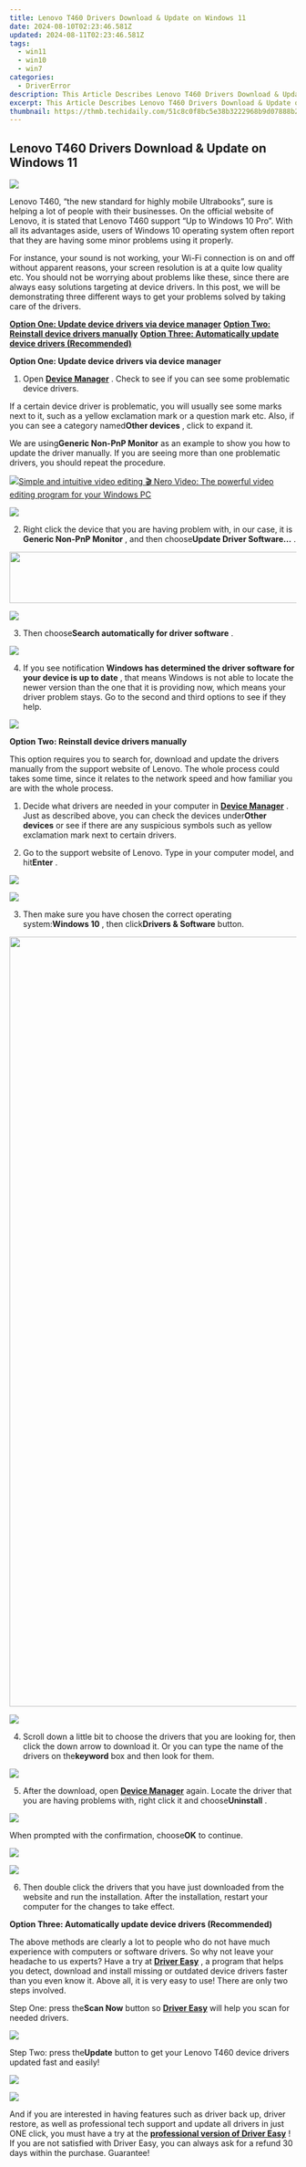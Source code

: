```yaml
---
title: Lenovo T460 Drivers Download & Update on Windows 11
date: 2024-08-10T02:23:46.581Z
updated: 2024-08-11T02:23:46.581Z
tags:
  - win11
  - win10
  - win7
categories:
  - DriverError
description: This Article Describes Lenovo T460 Drivers Download & Update on Windows 11
excerpt: This Article Describes Lenovo T460 Drivers Download & Update on Windows 11
thumbnail: https://thmb.techidaily.com/51c8c0f8bc5e38b3222968b9d07888b2af3d71ae1414dd0e4e4eff08dd69bb83.jpg
---
```


## Lenovo T460 Drivers Download & Update on Windows 11

![](https://images.drivereasy.com/wp-content/uploads/2016/11/lenovo-t460.jpg)
  
 Lenovo T460, “the new standard for highly mobile Ultrabooks”, sure is helping a lot of people with their businesses. On the official website of Lenovo, it is stated that Lenovo T460 support “Up to Windows 10 Pro”. With all its advantages aside, users of Windows 10 operating system often report that they are having some minor problems using it properly.
  
 For instance, your sound is not working, your Wi-Fi connection is on and off without apparent reasons, your screen resolution is at a quite low quality etc. You should not be worrying about problems like these, since there are always easy solutions targeting at device drivers. In this post, we will be demonstrating three different ways to get your problems solved by taking care of the drivers.
  
[**Option One: Update device drivers via device manager**](https://malaysia-healthcare-travel-council.pxf.io/752oeg)
[**Option Two: Reinstall device drivers manually**](https://parisrhonecom.sjv.io/zqobqr)
[**Option Three: Automatically update device drivers (Recommended)**](#3)
  
 **Option One: Update device drivers via device manager**
  
 1) Open [**Device Manager**](https://tools.techidaily.com/drivereasy/download/) . Check to see if you can see some problematic device drivers.  
  
 If a certain device driver is problematic, you will usually see some marks next to it, such as a yellow exclamation mark or a question mark etc. Also,  if you can see a category named**Other devices** , click to expand it.  
  
 We are using**Generic Non-PnP Monitor** as an example to show you how to update the driver manually. If you are seeing more than one problematic drivers, you should repeat the procedure.
  
<!-- affiliate ads begin -->
<a href="https://store.nero.com/order/checkout.php?PRODS=42296685&QTY=1&AFFILIATE=108875&CART=1"><img src="http://cdnwww.nero.com/nero-com-wAssets/img/banners/2022/video-pp/ScreenshotSlider/Nero-Video-Advanced-editing.JPG" border="0">Simple and intuitive video editing
🎬 Nero Video:
The powerful video editing program for your Windows PC</a>
<!-- affiliate ads end -->
![](https://images.drivereasy.com/wp-content/uploads/2016/11/generic-non-pnp-monitor-othere-devices.jpg)

 2) Right click the device that you are having problem with, in our case, it is **Generic Non-PnP Monitor** , and then choose**Update Driver Software…** .
  
<!-- affiliate ads begin -->
<a href="https://arkmc.pxf.io/c/5597632/427477/5172" target="_top" id="427477"><img src="//a.impactradius-go.com/display-ad/5172-427477" border="0" alt="" width="728" height="90"/></a><img height="0" width="0" src="https://arkmc.pxf.io/i/5597632/427477/5172" style="position:absolute;visibility:hidden;" border="0" />
<!-- affiliate ads end -->
![](https://images.drivereasy.com/wp-content/uploads/2016/11/img_5834046703c1c.jpg)

 3) Then choose**Search automatically for driver software** .
  
![](https://images.drivereasy.com/wp-content/uploads/2016/11/search-automatically-for-driver-software.jpg)

 4) If you see notification   **Windows has determined the driver software for your device is up to date** , that means Windows is not able to locate the newer version than the one that it is providing now, which means your driver problem stays. Go to the second and third options to see if they help.
  
![](https://images.drivereasy.com/wp-content/uploads/2016/11/windows-has-determined-the-driver-software-for-your-device-is-up-to-date-pnp-monitor.jpg)
  
 **Option Two: Reinstall device drivers manually**
  
 This option requires you to search for, download and update the drivers manually from the support website of Lenovo. The whole process could takes some time, since it relates to the network speed and how familiar you are with the whole process.
  
 1) Decide what drivers are needed in your computer in [**Device Manager**](https://tools.techidaily.com/drivereasy/download/) . Just as described above, you can check the devices under**Other devices** or see if there are any suspicious symbols such as yellow exclamation mark next to certain drivers.
  
 2) Go to the support website of Lenovo. Type in your computer model, and hit**Enter** .
  
<!-- affiliate ads begin -->
<a href="https://secure.2checkout.com/order/checkout.php?PRODS=4621764&QTY=1&AFFILIATE=108875&CART=1"><img src="https://www.x-mirage.com/x-mirage/img/page-home.jpg" border="0"></a>
<!-- affiliate ads end -->
![](https://images.drivereasy.com/wp-content/uploads/2016/11/img_5837e2388159f-600x162.png)

 3) Then make sure you have chosen the correct operating system:**Windows 10** , then click**Drivers & Software** button.  
  
<!-- affiliate ads begin -->
<a href="https://twopages.pxf.io/c/5597632/1873305/18544" target="_top" id="1873305"><img src="//a.impactradius-go.com/display-ad/18544-1873305" border="0" alt="" width="1080" height="1350"/></a><img height="0" width="0" src="https://imp.pxf.io/i/5597632/1873305/18544" style="position:absolute;visibility:hidden;" border="0" />
<!-- affiliate ads end -->
![](https://images.drivereasy.com/wp-content/uploads/2016/11/img_5837e2600c543.png)

 4) Scroll down a little bit to choose the drivers that you are looking for, then click the down arrow to download it. Or you can type the name of the drivers on the**keyword** box and then look for them.  
  
![](https://images.drivereasy.com/wp-content/uploads/2016/11/img_5837e284e8bb6-1024x321.jpg)

 5) After the download, open [**Device Manager**](https://tools.techidaily.com/drivereasy/download/) again. Locate the driver that you are having problems with, right click it and choose**Uninstall** .  
  
![](https://images.drivereasy.com/wp-content/uploads/2016/11/uninstall-deneric-non-pnp-monitor.jpg)

 When prompted with the confirmation, choose**OK** to continue.  
  
<!-- affiliate ads begin -->
<a href="https://secure.2checkout.com/order/checkout.php?PRODS=33729450&QTY=1&AFFILIATE=108875&CART=1"><img src="https://secure.avangate.com/images/merchant/7f687767ccf20fcea1c9dc4a5adc2326/Digisigner_banner_728_x_90_color_version.png" border="0"></a>
<!-- affiliate ads end -->
![](https://images.drivereasy.com/wp-content/uploads/2016/11/img_58340d03b8815.png)

 6) Then double click the drivers that you have just downloaded from the website and run the installation. After the installation, restart your computer for the changes to take effect.
  
 **Option Three: Automatically update device drivers (Recommended)**
  
 The above methods are clearly a lot to people who do not have much experience with computers or software drivers. So why not leave your headache to us experts? Have a try at [**Driver Easy**](https://tools.techidaily.com/drivereasy/download/) , a program that helps you detect, download and install missing or outdated device drivers faster than you even know it. Above all, it is very easy to use! There are only two steps involved.
  
 Step One: press the**Scan Now** button so [**Driver Easy**](https://tools.techidaily.com/drivereasy/download/) will help you scan for needed drivers.  
  
![](https://images.drivereasy.com/wp-content/uploads/2017/04/img_58e8a43288eab.png)

 Step Two: press the**Update** button to get your Lenovo T460 device drivers updated fast and easily!
  
<!-- affiliate ads begin -->
<a href="https://secure.2checkout.com/order/checkout.php?PRODS=3851655&QTY=1&AFFILIATE=108875&CART=1"><img src="http://www.aiseesoft.com/avangate/30p/banner.jpg" border="0"></a>
<!-- affiliate ads end -->
![](https://images.drivereasy.com/wp-content/uploads/2017/04/img_58e8a42b4671d.jpg)
  
 And if you are interested in having features such as driver back up, driver restore, as well as professional tech support and update all drivers in just ONE click, you must have a try at the [**professional version of Driver Easy**](https://tools.techidaily.com/drivereasy/download/) ! If you are not satisfied with Driver Easy, you can always ask for a refund 30 days within the purchase. Guarantee!

<ins class="adsbygoogle"
     style="display:block"
     data-ad-format="autorelaxed"
     data-ad-client="ca-pub-7571918770474297"
     data-ad-slot="1223367746"></ins>



<ins class="adsbygoogle"
     style="display:block"
     data-ad-client="ca-pub-7571918770474297"
     data-ad-slot="8358498916"
     data-ad-format="auto"
     data-full-width-responsive="true"></ins>




